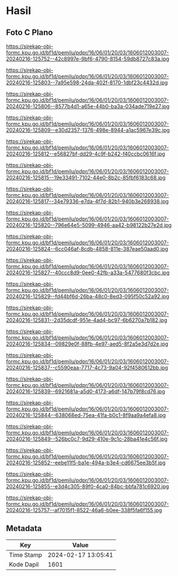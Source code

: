 # Hasil

## Foto C Plano

https://sirekap-obj-formc.kpu.go.id/bf1d/pemilu/pdpr/16/06/01/20/03/1606012003007-20240216-125752--42c8997e-9bf6-4790-8154-59db8727c83a.jpg

https://sirekap-obj-formc.kpu.go.id/bf1d/pemilu/pdpr/16/06/01/20/03/1606012003007-20240216-125803--7a95e598-24da-402f-8170-1dbf23c4432d.jpg

https://sirekap-obj-formc.kpu.go.id/bf1d/pemilu/pdpr/16/06/01/20/03/1606012003007-20240216-125806--8577b4d1-a65e-44b0-ba3a-034ade719e27.jpg

https://sirekap-obj-formc.kpu.go.id/bf1d/pemilu/pdpr/16/06/01/20/03/1606012003007-20240216-125809--e30d2357-1376-498e-8944-a1ac5967e39c.jpg

https://sirekap-obj-formc.kpu.go.id/bf1d/pemilu/pdpr/16/06/01/20/03/1606012003007-20240216-125812--e56827bf-dd29-4c9f-b242-f40ccbc0616f.jpg

https://sirekap-obj-formc.kpu.go.id/bf1d/pemilu/pdpr/16/06/01/20/03/1606012003007-20240216-125815--19e33491-7102-44e0-8b2c-85fbf6183c68.jpg

https://sirekap-obj-formc.kpu.go.id/bf1d/pemilu/pdpr/16/06/01/20/03/1606012003007-20240216-125817--34e79336-e7da-4f7d-82b1-940b3e268938.jpg

https://sirekap-obj-formc.kpu.go.id/bf1d/pemilu/pdpr/16/06/01/20/03/1606012003007-20240216-125820--796e64e5-5099-4946-aa42-b98122b27e2d.jpg

https://sirekap-obj-formc.kpu.go.id/bf1d/pemilu/pdpr/16/06/01/20/03/1606012003007-20240216-125824--6cc046af-8cdb-4858-811e-387eae50aad0.jpg

https://sirekap-obj-formc.kpu.go.id/bf1d/pemilu/pdpr/16/06/01/20/03/1606012003007-20240216-125827--40ccc8d9-0ee0-42fb-a33a-5477680f3cbc.jpg

https://sirekap-obj-formc.kpu.go.id/bf1d/pemilu/pdpr/16/06/01/20/03/1606012003007-20240216-125829--fd44bf6d-26ba-48c0-8ed3-095f50c52a92.jpg

https://sirekap-obj-formc.kpu.go.id/bf1d/pemilu/pdpr/16/06/01/20/03/1606012003007-20240216-125831--2d35dcdf-951e-4ad4-bc97-6b6270a7b182.jpg

https://sirekap-obj-formc.kpu.go.id/bf1d/pemilu/pdpr/16/06/01/20/03/1606012003007-20240216-125834--09829e0f-88fb-4e97-aed5-8f2a5e3d7d2e.jpg

https://sirekap-obj-formc.kpu.go.id/bf1d/pemilu/pdpr/16/06/01/20/03/1606012003007-20240216-125837--c5590eaa-7717-4c73-9a04-92f4580612bb.jpg

https://sirekap-obj-formc.kpu.go.id/bf1d/pemilu/pdpr/16/06/01/20/03/1606012003007-20240216-125839--6921681a-a5d0-4173-a6df-147b79f8cd76.jpg

https://sirekap-obj-formc.kpu.go.id/bf1d/pemilu/pdpr/16/06/01/20/03/1606012003007-20240216-125844--638068ed-75ea-41fa-b0c1-8f9aa9a4efa8.jpg

https://sirekap-obj-formc.kpu.go.id/bf1d/pemilu/pdpr/16/06/01/20/03/1606012003007-20240216-125849--526bc0c7-9d29-410e-9c1c-28ba41e4c56f.jpg

https://sirekap-obj-formc.kpu.go.id/bf1d/pemilu/pdpr/16/06/01/20/03/1606012003007-20240216-125852--eebe11f5-ba1e-494a-b3e4-cd6675ee3b5f.jpg

https://sirekap-obj-formc.kpu.go.id/bf1d/pemilu/pdpr/16/06/01/20/03/1606012003007-20240216-125855--e3d4c305-89f0-4ca0-84bc-bbfa781c6920.jpg

https://sirekap-obj-formc.kpu.go.id/bf1d/pemilu/pdpr/16/06/01/20/03/1606012003007-20240216-125757--af7015f1-8522-46a6-b0ee-338f5fa6f155.jpg


## Metadata

| Key        | Value               |
| ---------- | ------------------- |
| Time Stamp | 2024-02-17 13:05:41 |
| Kode Dapil | 1601                |




